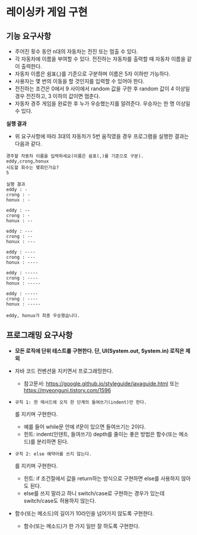 # 레이싱카 게임 구현

## 기능 요구사항

- 주어진 횟수 동안 n대의 자동차는 전진 또는 멈출 수 있다.
- 각 자동차에 이름을 부여할 수 있다. 전진하는 자동차를 출력할 때 자동차 이름을 같이 출력한다.
- 자동차 이름은 쉼표(,)를 기준으로 구분하며 이름은 5자 이하만 가능하다.
- 사용자는 몇 번의 이동을 할 것인지를 입력할 수 있어야 한다.
- 전진하는 조건은 0에서 9 사이에서 random 값을 구한 후 random 값이 4 이상일 경우 전진하고, 3 이하의 값이면 멈춘다.
- 자동차 경주 게임을 완료한 후 누가 우승했는지를 알려준다. 우승자는 한 명 이상일 수 있다.

**실행 결과**

- 위 요구사항에 따라 3대의 자동차가 5번 움직였을 경우 프로그램을 실행한 결과는 다음과 같다.

```plaintext
경주할 자동차 이름을 입력하세요(이름은 쉼표(,)를 기준으로 구분).
eddy,crong,honux
시도할 회수는 몇회인가요?
5

실행 결과
eddy : -
crong : -
honux : -

eddy : --
crong : -
honux : --

eddy : ---
crong : --
honux : ---

eddy : ----
crong : ---
honux : ----

eddy : -----
crong : ----
honux : -----

eddy : -----
crong : ----
honux : -----

eddy, honux가 최종 우승했습니다.
```

## 프로그래밍 요구사항

- **모든 로직에 단위 테스트를 구현한다. 단, UI(System.out, System.in) 로직은 제외**

- 자바 코드 컨벤션을 지키면서 프로그래밍한다.

    - 참고문서: https://google.github.io/styleguide/javaguide.html 또는 https://myeonguni.tistory.com/1596

- ```
  규칙 1: 한 메서드에 오직 한 단계의 들여쓰기(indent)만 한다.
  ```

  를 지키며 구현한다.

    - 예를 들어 while문 안에 if문이 있으면 들여쓰기는 2이다.
    - 힌트: indent(인덴트, 들여쓰기) depth를 줄이는 좋은 방법은 함수(또는 메소드)를 분리하면 된다.

- ```
  규칙 2: else 예약어를 쓰지 않는다.
  ```

  를 지키며 구현한다.

    - 힌트: if 조건절에서 값을 return하는 방식으로 구현하면 else를 사용하지 않아도 된다.
    - else를 쓰지 말라고 하니 switch/case로 구현하는 경우가 있는데 switch/case도 허용하지 않는다.

- 함수(또는 메소드)의 길이가 10라인을 넘어가지 않도록 구현한다.

    - 함수(또는 메소드)가 한 가지 일만 잘 하도록 구현한다.
